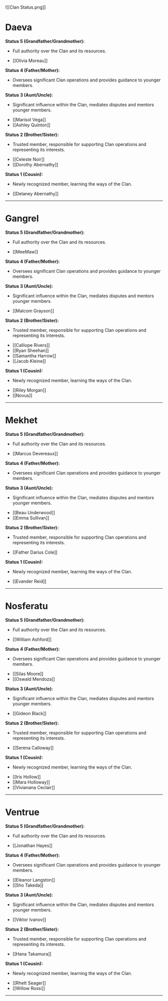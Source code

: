 ![[Clan Status.png]]
# **Daeva**  

**Status 5 (Grandfather/Grandmother):**  
- Full authority over the Clan and its resources. 
* [[Olivia Moreau]]

**Status 4 (Father/Mother):**  
- Oversees significant Clan operations and provides guidance to younger members.


**Status 3 (Aunt/Uncle):**  
- Significant influence within the Clan, mediates disputes and mentors younger members.
* [[Marisol Vega]]
* [[Ashley Quinton]]

**Status 2 (Brother/Sister):**  
- Trusted member, responsible for supporting Clan operations and representing its interests.
* [[Celeste Noir]]
* [[Dorothy Abernathy]]

**Status 1 (Cousin):**  
- Newly recognized member, learning the ways of the Clan.
* [[Delaney Abernathy]]
---
# **Gangrel**  

**Status 5 (Grandfather/Grandmother):**  
- Full authority over the Clan and its resources. 
* [[MeeMaw]]

**Status 4 (Father/Mother):**  
- Oversees significant Clan operations and provides guidance to younger members.

**Status 3 (Aunt/Uncle):**  
- Significant influence within the Clan, mediates disputes and mentors younger members.
* [[Malcom Grayson]]

**Status 2 (Brother/Sister):**  
- Trusted member, responsible for supporting Clan operations and representing its interests.
* [[Calliope Rivers]]
* [[Ryan Sheehan]]
* [[Samantha Harrow]]
* [[Jacob Kleine]]

**Status 1 (Cousin):**  
- Newly recognized member, learning the ways of the Clan.
* [[Riley Morgan]]
* [[Novus]]
---
# **Mekhet**  

**Status 5 (Grandfather/Grandmother):**  
- Full authority over the Clan and its resources. 
* [[Marcus Devereaux]]

**Status 4 (Father/Mother):**  
- Oversees significant Clan operations and provides guidance to younger members.

**Status 3 (Aunt/Uncle):**  
- Significant influence within the Clan, mediates disputes and mentors younger members.
* [[Beau Underwood]]
* [[Emma Sullivan]]

**Status 2 (Brother/Sister):**  
- Trusted member, responsible for supporting Clan operations and representing its interests.
* [[Father Darius Cole]]

**Status 1 (Cousin):**  
- Newly recognized member, learning the ways of the Clan.
* [[Evander Reid]]
---
# **Nosferatu** 

**Status 5 (Grandfather/Grandmother):**  
- Full authority over the Clan and its resources. 
* [[William Ashford]]

**Status 4 (Father/Mother):**  
- Oversees significant Clan operations and provides guidance to younger members.
* [[Silas Moore]]
* [[Oswald Mendoza]]

**Status 3 (Aunt/Uncle):**  
- Significant influence within the Clan, mediates disputes and mentors younger members.
* [[Gideon Black]]

**Status 2 (Brother/Sister):**  
- Trusted member, responsible for supporting Clan operations and representing its interests.
* [[Serena Calloway]]

**Status 1 (Cousin):**  
- Newly recognized member, learning the ways of the Clan.
* [[Iris Hollow]]
* [[Mara Holloway]]
* [[Vivianana Ceclair]]
---
# **Ventrue** 

**Status 5 (Grandfather/Grandmother):**  
- Full authority over the Clan and its resources. 
* [[Jonathan Hayes]]

**Status 4 (Father/Mother):**  
- Oversees significant Clan operations and provides guidance to younger members.
* [[Eleanor Langston]]
* [[Sho Takeda]]

**Status 3 (Aunt/Uncle):**  
- Significant influence within the Clan, mediates disputes and mentors younger members.
* [[Viktor Ivanov]]

**Status 2 (Brother/Sister):**  
- Trusted member, responsible for supporting Clan operations and representing its interests.
* [[Hana Takamura]]

**Status 1 (Cousin):**  
- Newly recognized member, learning the ways of the Clan.
* [[Rhett Seager]]
* [[Willow Rossi]]
---
